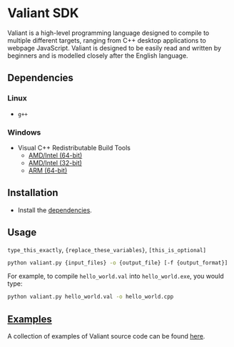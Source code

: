 # Valiant SDK

Valiant is a high-level programming language designed to compile to multiple different targets, ranging from C++ desktop applications to webpage JavaScript.
Valiant is designed to be easily read and written by beginners and is modelled closely after the English language.

## Dependencies

### Linux
* `g++`

### Windows
* Visual C++ Redistributable Build Tools
  * [AMD/Intel (64-bit)](https://aka.ms/vs/17/release/vc_redist.x64.exe)
  * [AMD/Intel (32-bit)](https://aka.ms/vs/17/release/vc_redist.x86.exe)
  * [ARM (64-bit)](https://aka.ms/vs/17/release/vc_redist.arm64.exe)

## Installation

* Install the [dependencies](#dependencies).

## Usage

`type_this_exactly`, `{replace_these_variables}`, `[this_is_optional]`

```sh
python valiant.py {input_files} -o {output_file} [-f {output_format}]
```

For example, to compile `hello_world.val` into `hello_world.exe`, you would type:

```sh
python valiant.py hello_world.val -o hello_world.cpp
```

## [Examples](https://github.com/voidvoxel/valiant-sdk/tree/main/examples)

A collection of examples of Valiant source code can be found [here](https://github.com/voidvoxel/valiant-sdk/tree/main/examples).
